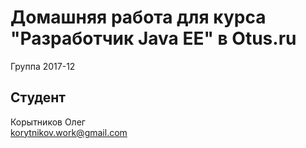 # Домашняя работа для курса "Разработчик Java EE" в Otus.ru
Группа 2017-12
## Студент
Корытников Олег  
korytnikov.work@gmail.com
